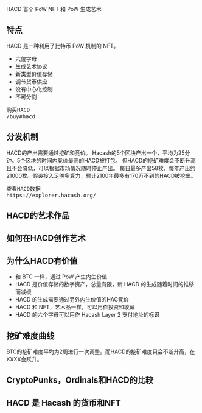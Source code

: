 HACD
首个 PoW NFT 和 PoW 生成艺术



## 特点 
HACD 是一种利用了比特币 PoW 机制的 NFT。

- 六位字母
- 生成艺术协议
- 新类型价值存储
- 调节货币供应
- 没有中心化控制
- 不可分割
  
  
<pre class="links">
购买HACD
/buy#hacd
</pre>

## 分发机制

HACD的产出需要通过挖矿和竞价。
Hacash的5个区块产出一个，平均为25分钟。5个区块的时间内竞价最高的HACD被打包。
但HACD的挖矿难度会不断升高且不会降低，可以根据市场情况随时停止产出。
每日最多产出58枚，每年产出约21000枚。假设投入足够多算力，预计2100年最多有170万不到的HACD被挖出。
  
<pre class="links">
查看HACD数据
https://explorer.hacash.org/
</pre>


<a name="hip"></a>
## HACD的艺术作品

<a name="art"></a>
## 如何在HACD创作艺术

## 为什么HACD有价值
- 和 BTC 一样，通过 PoW 产生内生价值
- HACD 是价值存储的数字资产，总量有限，新 HACD 的生成随着时间的推移而减缓
- HACD 的生成需要通过另外内生价值的HAC竞价
- HACD 和 NFT，艺术品一样，可以用作投资和收藏
- HACD 的六个字母可以用作 Hacash Layer 2 支付地址的标识


## 挖矿难度曲线
BTC的挖矿难度平均为2周进行一次调整。而HACD的挖矿难度只会不断升高，在XXXX会跃升。 

## CryptoPunks，Ordinals和HACD的比较

## HACD 是 Hacash 的货币和NFT

